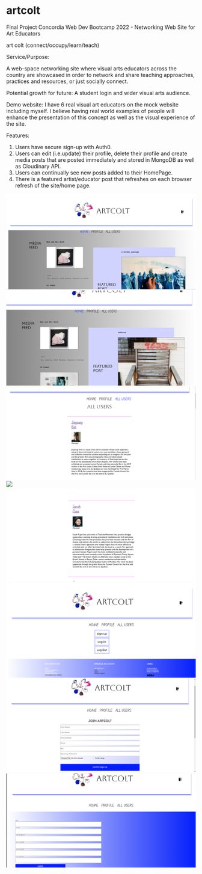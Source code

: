 # artcolt
Final Project Concordia Web Dev Bootcamp 2022 - Networking Web Site for Art Educators

art colt (connect/occupy/learn/teach) 

Service/Purpose: 

A web-space networking site where visual arts educators across the country are showcased in order to network and share teaching approaches, practices and resources, or just socially connect. 

Potential growth for future: A student login and wider visual arts audience.

Demo website: I have 6 real visual art educators on the mock website including myself. I believe having real world examples of people will enhance the presentation of this concept as well as the visual experience of the site. 

Features: 

1) Users have secure sign-up with Auth0.
2) Users can edit (i.e.update) their profile, delete their profile and create media posts that are posted immediately and stored in MongoDB as well as Cloudinary API.
3) Users can continually see new posts added to their HomePage.
4) There is a featured artist/educator post that refreshes on each browser refresh of the site/home page.


![](client/screenshots/HomePageScreenShot1.jpg)
![](client/screenshots/HomeFeedScreenShot2.jpg)
![](client/screenshots/AllUsersScreenShot1.jpg)
![](client/screenshots/AllUsersScreenShot2.jpg)
![](client/screenshots/AllUsersScreenShot3.jpg)
![](client/screenshots/ArtColtSignInPageScreenShot.jpg)
![](client/screenshots/SignUpPageScreenShot.jpg) 
![](client/screenshots/UpdateProfilePage.jpg)






